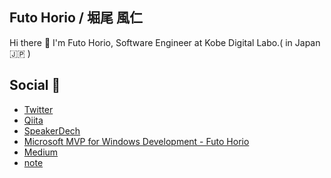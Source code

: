 ## Futo Horio / 堀尾 風仁
Hi there :raised_hands: I'm Futo Horio, Software Engineer at Kobe Digital Labo.( in Japan :jp: )

## Social 💬
- [Twitter](https://twitter.com/Futo_Horio)
- [Qiita](https://qiita.com/Futo_Horio)
- [SpeakerDech](https://speakerdeck.com/futo23)
- [Microsoft MVP for Windows Development - Futo Horio](https://mvp.microsoft.com/en-us/PublicProfile/5003868?fullName=Futo%20Horio)
- [Medium](https://medium.com/@kdlhorio)
- [note](https://note.com/futo23)

<!--
**Futo23/Futo23** is a ✨ _special_ ✨ repository because its `README.md` (this file) appears on your GitHub profile.

Here are some ideas to get you started:

- 🔭 I’m currently working on ...
- 🌱 I’m currently learning ...
- 👯 I’m looking to collaborate on ...
- 🤔 I’m looking for help with ...
- 💬 Ask me about ...
- 📫 How to reach me: ...
- 😄 Pronouns: ...
- ⚡ Fun fact: ...
-->
